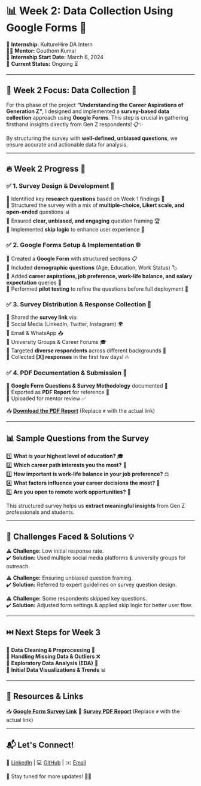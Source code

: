 # 📊 Week 2: Data Collection Using Google Forms 📝  

🚀 **Internship:** KultureHire DA Intern  
👨‍🏫 **Mentor:** Gouthom Kumar  
📅 **Internship Start Date:** March 6, 2024  
📍 **Current Status:** Ongoing ⏳  

---

## 📢 Week 2 Focus: Data Collection 🎯  

For this phase of the project **"Understanding the Career Aspirations of Generation Z"**, I designed and implemented a **survey-based data collection** approach using **Google Forms**. This step is crucial in gathering firsthand insights directly from Gen Z respondents! 📋✨  

By structuring the survey with **well-defined, unbiased questions**, we ensure accurate and actionable data for analysis.  

---

## 🔥 Week 2 Progress 🚀  

### ✅ **1. Survey Design & Development** 📝  
🔹 Identified key **research questions** based on Week 1 findings 📖  
🔹 Structured the survey with a mix of **multiple-choice, Likert scale, and open-ended** questions 📊  
🔹 Ensured **clear, unbiased, and engaging** question framing 🏆  
🔹 Implemented **skip logic** to enhance user experience 🎯  

### ✅ **2. Google Forms Setup & Implementation** 🌐  
🔸 Created a **Google Form** with structured sections 📋  
🔸 Included **demographic questions** (Age, Education, Work Status) 🏷️  
🔸 Added **career aspirations, job preference, work-life balance, and salary expectation** queries 💼  
🔸 Performed **pilot testing** to refine the questions before full deployment 🔄  

### ✅ **3. Survey Distribution & Response Collection** 📩  
🔹 Shared the **survey link** via:  
   🔸 Social Media (LinkedIn, Twitter, Instagram) 🌍  
   🔸 Email & WhatsApp 📤  
   🔸 University Groups & Career Forums 🎓  
🔹 Targeted **diverse respondents** across different backgrounds 🎯  
🔹 Collected **[X] responses** in the first few days! 🔥  

### ✅ **4. PDF Documentation & Submission** 📑  
🔸 **Google Form Questions & Survey Methodology** documented 📜  
🔸 Exported as **PDF Report** for reference 📂  
🔸 Uploaded for mentor review ✅  

📥 **[Download the PDF Report](#)** (Replace `#` with the actual link)  

---

## 📊 Sample Questions from the Survey  

1️⃣ **What is your highest level of education?** 🎓  
2️⃣ **Which career path interests you the most?** 💼  
3️⃣ **How important is work-life balance in your job preference?** ⚖️  
4️⃣ **What factors influence your career decisions the most?** 🤔  
5️⃣ **Are you open to remote work opportunities?** 🏡  

This structured survey helps us **extract meaningful insights** from Gen Z professionals and students.  

---

## 📌 Challenges Faced & Solutions 💡  

⚠️ **Challenge:** Low initial response rate.  
✔️ **Solution:** Used multiple social media platforms & university groups for outreach.  

⚠️ **Challenge:** Ensuring unbiased question framing.  
✔️ **Solution:** Referred to expert guidelines on survey question design.  

⚠️ **Challenge:** Some respondents skipped key questions.  
✔️ **Solution:** Adjusted form settings & applied skip logic for better user flow.  

---

## ⏭️ Next Steps for Week 3  

🚀 **Data Cleaning & Preprocessing** 🧼  
🚀 **Handling Missing Data & Outliers** ❌  
🚀 **Exploratory Data Analysis (EDA)** 🔎  
🚀 **Initial Data Visualizations & Trends** 📊  

---

## 🔗 Resources & Links  

📥 **[Google Form Survey Link](https://docs.google.com/forms/d/e/1FAIpQLSeBHP9rFtLpowDGvKeHa7AQCRePpdQAe1B-kUkFH9wJaAPKHA/viewform?usp=header)** 
📑 **[Survey PDF Report](#)** (Replace `#` with the actual link)  

---

## 📬 Let's Connect!  

💼 [LinkedIn](#) | 💻 [GitHub](#) | ✉️ [Email](#)  

🔔 Stay tuned for more updates! 🚀✨  
